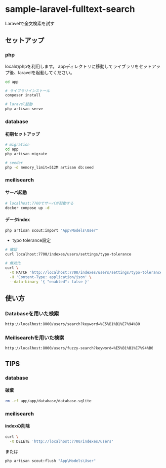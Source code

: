 # sample-laravel-fulltext-search
Laravelで全文検索を試す

## セットアップ

### php

localのphpを利用します。
appディレクトリに移動してライブラリをセットアップ後、laravelを起動してください。

```bash
cd app

# ライブラリインストール
composer install

# laravel起動
php artisan serve
```

### database

#### 初期セットアップ

```bash
# migration
cd app
php artisan migrate

# seeder
php -d memory_limit=512M artisan db:seed
```

### meilisearch

#### サーバ起動

```bash
# localhost:7700でサーバが起動する
docker compose up -d
```

#### データindex

```bash
php artisan scout:import "App\Models\User"
```

- typo tolerance設定

```bash
# 確認
curl localhost:7700/indexes/users/settings/typo-tolerance

# 無効化
curl \
  -X PATCH 'http://localhost:7700/indexes/users/settings/typo-tolerance' \
  -H 'Content-Type: application/json' \
  --data-binary '{ "enabled": false }'
```

## 使い方

### Databaseを用いた検索

```bash
http://localhost:8000/users/search?keyword=%E5%B1%B1%E7%94%B0
```

### Meilisearchを用いた検索

```bash
http://localhost:8000/users/fuzzy-search?keyword=%E5%B1%B1%E7%94%B0
```

## TIPS

### database

#### 破棄

```bash
rm -rf app/app/database/database.sqlite
```

### meilisearch

#### indexの削除

```bash
curl \
  -X DELETE 'http://localhost:7700/indexes/users'
```

または

```bash
php artisan scout:flush "App\Models\User"
```
